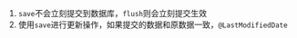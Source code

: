 1. `save`不会立刻提交到数据库，`flush`则会立刻提交生效
2. 使用`save`进行更新操作，如果提交的数据和原数据一致，`@LastModifiedDate`
<!--stackedit_data:
eyJoaXN0b3J5IjpbMTY0Mjg3NjA1NiwtOTIxNzI2MDAyXX0=
-->